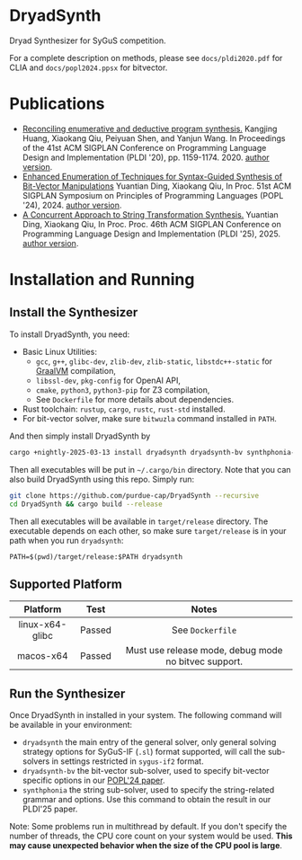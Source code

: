 # DryadSynth

Dryad Synthesizer for SyGuS competition.

For a complete description on methods, please see `docs/pldi2020.pdf` for CLIA and `docs/popl2024.ppsx` for bitvector.

# Publications

- [Reconciling enumerative and deductive program synthesis.](https://dl.acm.org/doi/abs/10.1145/3385412.3386027) Kangjing Huang, Xiaokang Qiu, Peiyuan Shen, and Yanjun Wang. In Proceedings of the 41st ACM SIGPLAN Conference on Programming Language Design and Implementation (PLDI '20), pp. 1159-1174. 2020. [author version](https://github.com/purdue-cap/DryadSynth/blob/master/docs/pldi2020.pdf).
- [Enhanced Enumeration of Techniques for Syntax-Guided Synthesis of Bit-Vector Manipulations](https://dl.acm.org/doi/10.1145/3632913) Yuantian Ding, Xiaokang Qiu, In Proc. 51st ACM SIGPLAN Symposium on Principles of Programming Languages (POPL '24), 2024. [author version](https://github.com/purdue-cap/DryadSynth/blob/master/docs/popl2024.pdf).
- [A Concurrent Approach to String Transformation Synthesis.](https://yuantianding.github.io/uploads/PLDI_2025.pdf) Yuantian Ding, Xiaokang Qiu, In Proc. Proc. 46th ACM SIGPLAN Conference on Programming Language Design and Implementation (PLDI '25), 2025. [author version](https://yuantianding.github.io/uploads/PLDI_2025.pdf).

# Installation and Running

## Install the Synthesizer

To install DryadSynth, you need:

- Basic Linux Utilities:
  - `gcc`, `g++`, `glibc-dev`, `zlib-dev`, `zlib-static`, `libstdc++-static` for [GraalVM](https://www.graalvm.org/latest/getting-started/linux/) compilation,
  - `libssl-dev`, `pkg-config` for OpenAI API,
  - `cmake`, `python3`, `python3-pip` for Z3 compilation,
  - See `Dockerfile` for more details about dependencies.
- Rust toolchain: `rustup`, `cargo`, `rustc`, `rust-std` installed.
- For bit-vector solver, make sure `bitwuzla` command installed in `PATH`.

And then simply install DryadSynth by

```sh
cargo +nightly-2025-03-13 install dryadsynth dryadsynth-bv synthphonia-rs
```

Then all executables will be put in `~/.cargo/bin` directory. Note that you can also build DryadSynth using this repo. Simply run:

```sh
git clone https://github.com/purdue-cap/DryadSynth --recursive
cd DryadSynth && cargo build --release
```

Then all executables will be available in `target/release` directory. The executable depends on each other, so make sure `target/release` is in your path when you run `dryadsynth`:

```
PATH=$(pwd)/target/release:$PATH dryadsynth
```

## Supported Platform

| Platform       | Test  | Notes                                                |
| :------:       | :--:  | :----:                                               |
| linux-x64-glibc| Passed| See `Dockerfile`                                     |
| macos-x64      | Passed| Must use release mode, debug mode no bitvec support. |

## Run the Synthesizer

Once DryadSynth in installed in your system. The following command will be available in your environment:

* `dryadsynth` the main entry of the general solver, only general solving strategy options for SyGuS-IF (`.sl`) format supported, will call the sub-solvers in settings restricted in `sygus-if2` format.
* `dryadsynth-bv` the bit-vector sub-solver, used to specify bit-vector specific options in our [POPL'24 paper](https://github.com/purdue-cap/DryadSynth/blob/master/docs/popl2024.pdf).
* `synthphonia` the string sub-solver, used to specify the string-related grammar and options. Use this command to obtain the result in our PLDI'25 paper.

Note: Some problems run in multithread by default. If you don't specify the number of threads, the CPU core count on your system would be used. **This may cause unexpected behavior when the size of the CPU pool is large**.

